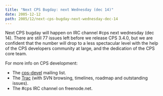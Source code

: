 ```yaml
---
title: "Next CPS Bugday: next Wednesday (dec 14)"
date: 2005-12-12
path: 2005/12/next-cps-bugday-next-wednesday-dec-14
---
```


Next CPS bugday will happen on IRC channel #cps next wednesday (dec 14). There are still 77 issues left before we release CPS 3.4.0, but we are confident that the number will drop to a less spectacular level with the help of the CPS developers community at large, and the dedication of the CPS core team.

For more info on CPS development:

<ul><li>The <a href="http://lists.nuxeo.com/mailman/listinfo/cps-devel">cps-devel</a> mailing list.</li>

<li>The <a href="http://svn.nuxeo.org/">Trac</a> (with SVN browsing, timelines, roadmap and outstanding issues).</li>

<li>The #cps IRC channel on freenode.net.</li>

</ul>

